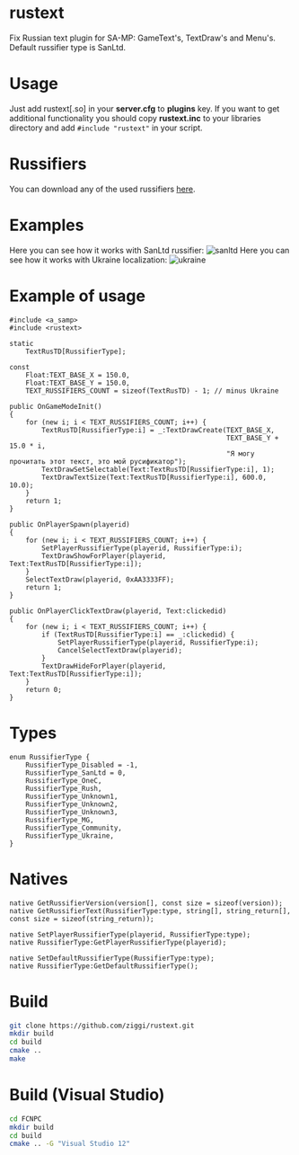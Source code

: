 # rustext
Fix Russian text plugin for SA-MP: GameText's, TextDraw's and Menu's. Default russifier type is SanLtd.

# Usage
Just add rustext[.so] in your **server.cfg** to **plugins** key. If you want to get additional functionality you should copy **rustext.inc** to your libraries directory and add `#include "rustext"` in your script.

# Russifiers
You can download any of the usеd russifiers [here](https://mega.nz/#F!tVhlhDCT!FK1xFcBalTA0ySY_JsryMg).

# Examples
Here you can see how it works with SanLtd russifier:
![sanltd](https://cloud.githubusercontent.com/assets/1020099/18914954/db9b4ade-8597-11e6-8d72-783cfd24fb99.png)
Here you can see how it works with Ukraine localization:
![ukraine](https://cloud.githubusercontent.com/assets/1020099/18914955/db9d95dc-8597-11e6-9c2b-6ae5cc05bc72.png)

# Example of usage
```Pawn
#include <a_samp>
#include <rustext>

static
	TextRusTD[RussifierType];

const
	Float:TEXT_BASE_X = 150.0,
	Float:TEXT_BASE_Y = 150.0,
	TEXT_RUSSIFIERS_COUNT = sizeof(TextRusTD) - 1; // minus Ukraine

public OnGameModeInit()
{
	for (new i; i < TEXT_RUSSIFIERS_COUNT; i++) {
		TextRusTD[RussifierType:i] = _:TextDrawCreate(TEXT_BASE_X,
													  TEXT_BASE_Y + 15.0 * i,
													  "Я могу прочитать этот текст, это мой русификатор");
		TextDrawSetSelectable(Text:TextRusTD[RussifierType:i], 1);
		TextDrawTextSize(Text:TextRusTD[RussifierType:i], 600.0, 10.0);
	}
	return 1;
}

public OnPlayerSpawn(playerid)
{
	for (new i; i < TEXT_RUSSIFIERS_COUNT; i++) {
		SetPlayerRussifierType(playerid, RussifierType:i);
		TextDrawShowForPlayer(playerid, Text:TextRusTD[RussifierType:i]);
	}
	SelectTextDraw(playerid, 0xAA3333FF);
	return 1;
}

public OnPlayerClickTextDraw(playerid, Text:clickedid)
{
	for (new i; i < TEXT_RUSSIFIERS_COUNT; i++) {
		if (TextRusTD[RussifierType:i] == _:clickedid) {
			SetPlayerRussifierType(playerid, RussifierType:i);
			CancelSelectTextDraw(playerid);
		}
		TextDrawHideForPlayer(playerid, Text:TextRusTD[RussifierType:i]);
	}
	return 0;
}
```

# Types

```Pawn
enum RussifierType {
	RussifierType_Disabled = -1,
	RussifierType_SanLtd = 0,
	RussifierType_OneC,
	RussifierType_Rush,
	RussifierType_Unknown1,
	RussifierType_Unknown2,
	RussifierType_Unknown3,
	RussifierType_MG,
	RussifierType_Community,
	RussifierType_Ukraine,
}
```

# Natives

```Pawn
native GetRussifierVersion(version[], const size = sizeof(version));
native GetRussifierText(RussifierType:type, string[], string_return[], const size = sizeof(string_return));

native SetPlayerRussifierType(playerid, RussifierType:type);
native RussifierType:GetPlayerRussifierType(playerid);

native SetDefaultRussifierType(RussifierType:type);
native RussifierType:GetDefaultRussifierType();
```

# Build
```bash
git clone https://github.com/ziggi/rustext.git
mkdir build
cd build
cmake ..
make
```

# Build (Visual Studio)
```bash
cd FCNPC
mkdir build
cd build
cmake .. -G "Visual Studio 12"
```
